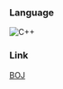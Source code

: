### Language
![C++](https://img.shields.io/badge/-C++-00599c?style=for-the-badge&logo=C%2B%2B&logoColor=white)
### Link
[BOJ](https://www.acmicpc.net/, "백준알고리즘")
